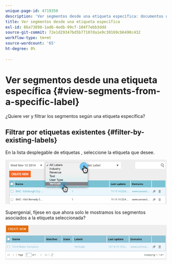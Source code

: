 ```yaml
---
unique-page-id: 4719350
description: 'Ver segmentos desde una etiqueta específica: documentos de Marketo: documentación del producto'
title: Ver segmentos desde una etiqueta específica
exl-id: 86a73898-1ad6-4edb-99cf-104f7ebb3ddd
source-git-commit: 72e1d29347bd5b77107da1e9c30169cb6490c432
workflow-type: tm+mt
source-wordcount: '65'
ht-degree: 0%

---
```


# Ver segmentos desde una etiqueta específica {#view-segments-from-a-specific-label}

¿Quiere ver y filtrar los segmentos según una etiqueta específica?

## Filtrar por etiquetas existentes {#filter-by-existing-labels}

En la lista desplegable de etiquetas , seleccione la etiqueta que desee.

![](assets/image2014-11-26-13-3a44-3a23.png)

Supergenial, fíjese en que ahora solo le mostramos los segmentos asociados a la etiqueta seleccionada?

![](assets/image2015-10-14-16-3a31-3a52.png)
